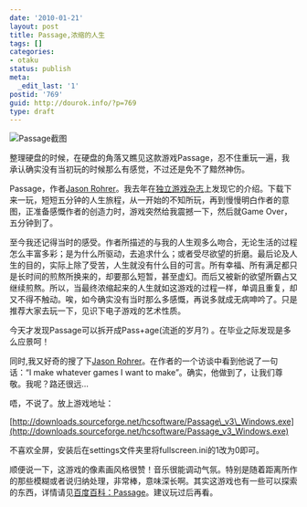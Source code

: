 ```yaml
---
date: '2010-01-21'
layout: post
title: Passage,浓缩的人生
tags: []
categories:
- otaku
status: publish
meta:
  _edit_last: '1'
postid: '769'
guid: http://dourok.info/?p=769
type: draft
---
```

![Passage截图](http://www.dourok.info/wp-content/uploads/2010/01/passage.png "Passage")

整理硬盘的时候，在硬盘的角落又瞧见这款游戏Passage，忍不住重玩一遍，我承认确实没有当初玩的时候那么有感觉，不过还是免不了黯然神伤。

Passage，作者[Jason
Rohrer](http://hcsoftware.sourceforge.net/jason-rohrer/ "点击访问Jason主页")。我去年在[独立游戏杂志](http://www.indiegm.com/game/passsage)上发现它的介绍。下载下来一玩，短短五分钟的人生旅程，从一开始的不知所玩，再到慢慢明白作者的意图，正准备感慨作者的创造力时，游戏突然给我震撼一下，然后就Game
Over，五分钟到了。

至今我还记得当时的感受。作者所描述的与我的人生观多么吻合，无论生活的过程怎么丰富多彩；是为什么所驱动，去追求什么；或者受尽欲望的折磨。最后论及人生的目的，实际上除了受苦，人生就没有什么目的可言。所有幸福、所有满足都只是长时间的煎熬所换来的，却要那么短暂，甚至虚幻。而后又被新的欲望所霸占又继续煎熬。所以，当最终浓缩起来的人生就如这游戏的过程一样，单调且重复，却又不得不触动。唉，如今确实没有当时那么多感慨，再说多就成无病呻吟了。只是推荐大家去玩一下，见识下电子游戏的艺术性质。

今天才发现Passage可以拆开成Pass+age(流逝的岁月?)
。在毕业之际发现是多么应景呵！

同时,我又好奇的搜了下[Jason
Rohrer](http://hcsoftware.sourceforge.net/jason-rohrer/ "点击访问Jason主页")。在作者的一个访谈中看到他说了一句话：“I
make whatever games I want to
make”。确实，他做到了，让我们尊敬。我呢？路还很远…

唔，不说了。放上游戏地址：

[http://downloads.sourceforge.net/hcsoftware/Passage\_v3\_Windows.exe](http://downloads.sourceforge.net/hcsoftware/Passage_v3_Windows.exe)

不喜欢全屏，安装后在settings文件夹里将fullscreen.ini的1改为0即可。

顺便说一下，这游戏的像素画风格很赞！音乐很能调动气氛。特别是随着距离所作的那些模糊或者说归纳处理，非常棒，意味深长啊。其实这游戏也有一些可以探索的东西，详情请见[百度百科：Passage](http://baike.baidu.com/view/1695529.htm)。建议玩过后再看。
